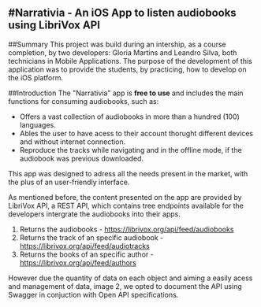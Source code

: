 #Narrativia - An iOS App to listen audiobooks using LibriVox API
---    

##Summary
This project was build during an intership, as a course completion, by two developers: Gloria Martins and Leandro Silva, both technicians in Mobile Applications. The purpose of the development of this application was to provide the students, by practicing, how to develop on the iOS platform.

##Introduction
The "Narrativia" app is **free to use** and includes the main functions for consuming audiobooks, such as:
* Offers a vast collection of audiobooks in more than a hundred (100) languages.
* Ables the user to have acess to their account thorught different devices and without internet connection.
* Reproduce the tracks while navigating and in the offline mode, if the audiobook was previous downloaded.

This app was designed to adress all the needs present in the market, with the plus of an user-friendly interface.


As mentioned before, the content presented on the app are provided by LibriVox API, a REST API, which contains tree endpoints available for the developers intergrate the audiobooks into their apps.
1. Returns the audiobooks - https://librivox.org/api/feed/audiobooks
2. Returns the track of an specific audiobook - https://librivox.org/api/feed/audiotracks
3. Returns the books of an specific author - https://librivox.org/api/feed/authors

However due the quantity of data on each object and aiming a easily acess and management of data, image 2, we opted to document the API using Swagger in conjuction with Open API specifications.

